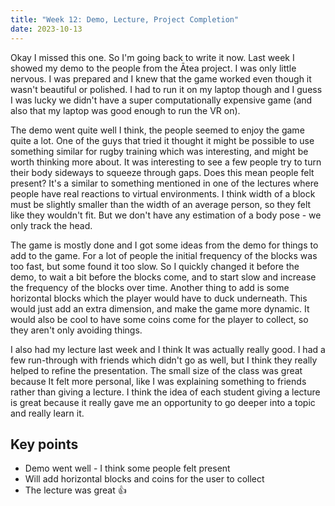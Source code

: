 ```yaml
---
title: "Week 12: Demo, Lecture, Project Completion"
date: 2023-10-13
---
```

Okay I missed this one. So I'm going back to write it now. Last week I showed my demo to the people from the Ātea project. I was only little nervous. I was prepared and I knew that the game worked even though it wasn't beautiful or polished. I had to run it on my laptop though and I guess I was lucky we didn't have a super computationally expensive game (and also that my laptop was good enough to run the VR on). 

The demo went quite well I think, the people seemed to enjoy the game quite a lot. One of the guys that tried it thought it might be possible to use something similar for rugby training which was interesting, and might be worth thinking more about. It was interesting to see a few people try to turn their body sideways to squeeze through gaps. Does this mean people felt present? It's a similar to something mentioned in one of the lectures where people have real reactions to virtual environments. I think width of a block must be slightly smaller than the width of an average person, so they felt like they wouldn't fit. But we don't have any estimation of a body pose - we only track the head. 

The game is mostly done and I got some ideas from the demo for things to add to the game. For a lot of people the initial frequency of the blocks was too fast, but some found it too slow. So I quickly changed it before the demo, to wait a bit before the blocks come, and to start slow and increase the frequency of the blocks over time. Another thing to add is some horizontal blocks which the player would have to duck underneath. This would just add an extra dimension, and make the game more dynamic. It would also be cool to have some coins come for the player to collect, so they aren't only avoiding things. 

I also had my lecture last week and I think It was actually really good. I had a few run-through with friends which didn't go as well, but I think they really helped to refine the presentation. The small size of the class was great because It felt more personal, like I was explaining something to friends rather than giving a lecture. I think the idea of each student giving a lecture is great because it really gave me an opportunity to go deeper into a topic and really learn it.

## Key points
- Demo went well - I think some people felt present 
- Will add horizontal blocks and coins for the user to collect
- The lecture was great 👍